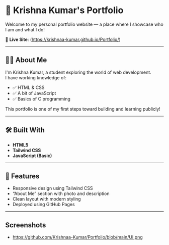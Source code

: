 # 🚀 Krishna Kumar's Portfolio

Welcome to my personal portfolio website — a place where I showcase who I am and what I do!

🔗 **Live Site**: (https://krishnaa-kumar.github.io/Portfolio/)

---

## 🧑‍💻 About Me

I'm Krishna Kumar, a student exploring the world of web development.  
I have working knowledge of:

- ✅ HTML & CSS
- ✅ A bit of JavaScript
- ✅ Basics of C programming

This portfolio is one of my first steps toward building and learning publicly!

---

## 🛠️ Built With

- **HTML5**
- **Tailwind CSS**
- **JavaScript (Basic)**

---

## 📂 Features

- Responsive design using Tailwind CSS
- “About Me” section with photo and description
- Clean layout with modern styling
- Deployed using GitHub Pages

---

## Screenshots

- https://github.com/Krishnaa-Kumar/Portfolio/blob/main/UI.png
